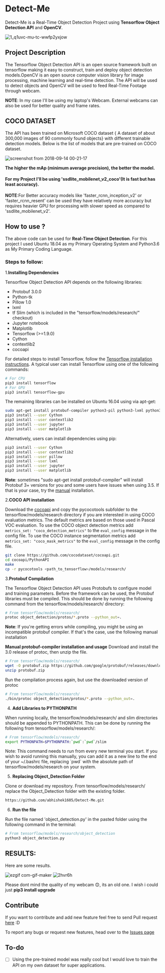 # Detect-Me
Detect-Me is a Real-Time Object Detection Project using **Tensorflow Object Detection API** and **OpenCV**.

![1_q1uvc-mu-tc-wwfp2yxjow](https://user-images.githubusercontent.com/37084898/45520936-611ee100-b7d9-11e8-816b-38a4ff6cb3f4.gif)

## Project Description

The  Tensorflow Object Detection API is an open source framework built on tensorflow making it easy to construct, train and deploy object detection models.OpenCV is an open source computer vision library for image processing, machine learning and real-time detection. The API will be used to detect objects and OpenCV will be used to feed Real-Time Footage through webcam.

 **NOTE**: In my case I'll be using my laptop's Webcam. External webcams can also be used for better quality and frame rates.

## COCO DATASET 

The API has been trained on Microsoft COCO dataset { A dataset of about 300,000 images of 90 commonly found objects} with different trainable detection models. Below is the list of models that are pre-trained on COCO dataset.

![screenshot from 2018-09-14 00-21-17](https://user-images.githubusercontent.com/37084898/45521375-4baab680-b7db-11e8-8cdc-62b6a9979f5b.png)


**The higher the mAp (minimum average precision), the better the model.**

#### For my Project I'll be using  'ssdlite_mobilenet_v2_coco'(It is fast but has least accuracy).

**NOTE**:For Better accuracy models like 'faster_rcnn_inception_v2' or 'faster_rcnn_resent' can be used they have relatively more accuracy but requires heavier GPU for processing with slower speed as compared to 'ssdlite_mobilenet_v2'.  




## How to use ?

The above code can be used for **Real-Time Object Detection**. For this project I used Ubuntu 18.04 as my Primary Operating System and Python3.6 as My Primary Coding Language.

### Steps to follow: 

1.**Installing Dependencies**

Tensorflow Object Detection API depends on the following libraries:

*   Protobuf 3.0.0
*   Python-tk
*   Pillow 1.0
*   lxml
*   tf Slim (which is included in the "tensorflow/models/research/" checkout)
*   Jupyter notebook
*   Matplotlib
*   Tensorflow (>=1.9.0)
*   Cython
*   contextlib2
*   cocoapi

For detailed steps to install Tensorflow, follow the [Tensorflow installation
instructions](https://www.tensorflow.org/install/). A typical user can install
Tensorflow using one of the following commands:

``` bash
# For CPU
pip3 install tensorflow
# For GPU
pip3 install tensorflow-gpu
```

The remaining libraries can be installed on Ubuntu 16.04 using via apt-get:

``` bash
sudo apt-get install protobuf-compiler python3-pil python3-lxml python3-tk
pip3 install --user Cython
pip3 install --user contextlib2
pip3 install --user jupyter
pip3 install --user matplotlib
```

Alternatively, users can install dependencies using pip:

``` bash
pip3 install --user Cython
pip3 install --user contextlib2
pip3 install --user pillow
pip3 install --user lxml
pip3 install --user jupyter
pip3 install --user matplotlib
```

<!-- common_typos_disable -->
**Note**: sometimes "sudo apt-get install protobuf-compiler" will install
Protobuf 3+ versions for you and some users have issues when using 3.5.
If that is your case, try the [manual](#Manual-protobuf-compiler-installation-and-usage) installation.

2.**COCO API installation**

Download the
[cocoapi](https://github.com/cocodataset/cocoapi) and
copy the pycocotools subfolder to the tensorflow/models/research directory if
you are interested in using COCO evaluation metrics. The default metrics are
based on those used in Pascal VOC evaluation. To use the COCO object detection
metrics add `metrics_set: "coco_detection_metrics"` to the `eval_config` message
in the config file. To use the COCO instance segmentation metrics add
`metrics_set: "coco_mask_metrics"` to the `eval_config` message in the config
file.

```bash
git clone https://github.com/cocodataset/cocoapi.git
cd cocoapi/PythonAPI
make
cp -r pycocotools <path_to_tensorflow>/models/research/
```

3.**Protobuf Compilation**

The Tensorflow Object Detection API uses Protobufs to configure model and
training parameters. Before the framework can be used, the Protobuf libraries
must be compiled. This should be done by running the following command from
the tensorflow/models/research/ directory:


``` bash
# From tensorflow/models/research/
protoc object_detection/protos/*.proto --python_out=.
```

**Note**: If you're getting errors while compiling, you might be using an incompatible protobuf compiler. If that's the case, use the following manual installation

**Manual protobuf-compiler installation and usage**
Download and install the 3.0 release of protoc, then unzip the file.

```bash
# From tensorflow/models/research/
wget -O protobuf.zip https://github.com/google/protobuf/releases/download/v3.0.0/protoc-3.0.0-linux-x86_64.zip
unzip protobuf.zip
```

Run the compilation process again, but use the downloaded version of protoc

```bash
# From tensorflow/models/research/
./bin/protoc object_detection/protos/*.proto --python_out=.
```

4. **Add Libraries to PYTHONPATH**

When running locally, the tensorflow/models/research/ and slim directories
should be appended to PYTHONPATH. This can be done by running the following from
tensorflow/models/research/:


``` bash
# From tensorflow/models/research/
export PYTHONPATH=$PYTHONPATH:`pwd`:`pwd`/slim
```

Note: This command needs to run from every new terminal you start. If you wish
to avoid running this manually, you can add it as a new line to the end of your
~/.bashrc file, replacing \`pwd\` with the absolute path of
tensorflow/models/research on your system.
 
 5. **Replacing Object_Detection Folder**
 
 Clone or download my repository. From tensorflow/models/research/ replace the Object_Detection folder with the existing folder.
 
 ```bash
 https://github.com/abhishek1605/Detect-Me.git
```
6. **Run the file**

Run the file named 'object_detection.py' in the pasted folder using the following command in the terminal:

``` bash
# From tensorflow/models/research/object_detection
python3 object_detection.py
```

## RESULTS: 

Here are some results.

![ezgif com-gif-maker](https://user-images.githubusercontent.com/37084898/45521839-84e42600-b7dd-11e8-9e9a-9ba7866c2893.gif)
![2hvr6h](https://user-images.githubusercontent.com/37084898/45521840-84e42600-b7dd-11e8-9d3d-94386abacf68.gif)

Please dont mind the quality of my webcam 😊, its an old one. I wish i could just **pip3 install upgrade**

 
 ## Contribute

If you want to contribute and add new feature feel free to send Pull request [here](https://github.com/abhishek1605/Detect-Me/pulls) :D

To report any bugs or request new features, head over to the [Issues page](https://github.com/abhishek1605/Detect-Me/issues)


## To-do

- [ ] Using the pre-trained model was really cool but I would love to train the API on my own dataset for super applications.
 
